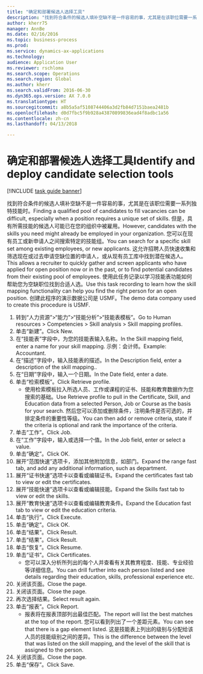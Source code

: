 ```yaml
--- 
title: "确定和部署候选人选择工具"
description: "找到符合条件的候选人填补空缺不是一件容易的事，尤其是在该职位需要一系列独特技能时。"
author: kherr75
manager: AnnBe
ms.date: 02/16/2016
ms.topic: business-process
ms.prod: 
ms.service: dynamics-ax-applications
ms.technology: 
audience: Application User
ms.reviewer: rschloma
ms.search.scope: Operations
ms.search.region: Global
ms.author: kherr
ms.search.validFrom: 2016-06-30
ms.dyn365.ops.version: AX 7.0.0
ms.translationtype: HT
ms.sourcegitcommit: a8b5a5af5108744406a3d2fb84d7151baea2481b
ms.openlocfilehash: d0d7fbc5f9b928a43870899836ead4f8adbc1a56
ms.contentlocale: zh-cn
ms.lasthandoff: 04/13/2018

---
```

# <a name="identify-and-deploy-candidate-selection-tools"></a><span data-ttu-id="c8284-103">确定和部署候选人选择工具</span><span class="sxs-lookup"><span data-stu-id="c8284-103">Identify and deploy candidate selection tools</span></span>

[!INCLUDE [task guide banner](../../includes/task-guide-banner.md)]

<span data-ttu-id="c8284-104">找到符合条件的候选人填补空缺不是一件容易的事，尤其是在该职位需要一系列独特技能时。</span><span class="sxs-lookup"><span data-stu-id="c8284-104">Finding a qualified pool of candidates to fill vacancies can be difficult, especially when a position requires a unique set of skills.</span></span>  <span data-ttu-id="c8284-105">但是，具有所需技能的候选人可能已在您的组织中被雇用。</span><span class="sxs-lookup"><span data-stu-id="c8284-105">However, candidates with the skills you need might already be employed in your organization.</span></span> <span data-ttu-id="c8284-106">您可以在现有员工或新申请人之间搜索特定的技能组。</span><span class="sxs-lookup"><span data-stu-id="c8284-106">You can search for a specific skill set among existing employees, or new applicants.</span></span> <span data-ttu-id="c8284-107">这允许招聘人员快速收集和筛选现在或过去申请空缺位置的申请人，或从现有员工库中找到潜在候选人。</span><span class="sxs-lookup"><span data-stu-id="c8284-107">This allows a recruiter to quickly gather and screen applicants who have applied for open position now or in the past, or to find potential candidates from their existing pool of employees.</span></span> <span data-ttu-id="c8284-108">使用此任务记录以学习技能表功能如何帮助您为空缺职位找到合适人选。</span><span class="sxs-lookup"><span data-stu-id="c8284-108">Use this task recording to learn how the skill mapping functionality can help you find the right person for an open position.</span></span> <span data-ttu-id="c8284-109">创建此程序的演示数据公司是 USMF。</span><span class="sxs-lookup"><span data-stu-id="c8284-109">The demo data company used to create this procedure is USMF.</span></span>

1. <span data-ttu-id="c8284-110">转到“人力资源”>“能力”>“技能分析”>“技能表模板”。</span><span class="sxs-lookup"><span data-stu-id="c8284-110">Go to Human resources > Competencies > Skill analysis > Skill mapping profiles.</span></span>
2. <span data-ttu-id="c8284-111">单击“新建”。</span><span class="sxs-lookup"><span data-stu-id="c8284-111">Click New.</span></span>
3. <span data-ttu-id="c8284-112">在“技能表”字段中，为您的技能表输入名称。</span><span class="sxs-lookup"><span data-stu-id="c8284-112">In the Skill mapping field, enter a name for your skill mapping.</span></span>  <span data-ttu-id="c8284-113">示例：会计师。</span><span class="sxs-lookup"><span data-stu-id="c8284-113">Example: Accountant.</span></span>
4. <span data-ttu-id="c8284-114">在“描述”字段中，输入技能表的描述。</span><span class="sxs-lookup"><span data-stu-id="c8284-114">In the Description field, enter a description of the skill mapping..</span></span>
5. <span data-ttu-id="c8284-115">在“日期”字段中，输入一个日期。</span><span class="sxs-lookup"><span data-stu-id="c8284-115">In the Date field, enter a date.</span></span>
6. <span data-ttu-id="c8284-116">单击“检索模板”。</span><span class="sxs-lookup"><span data-stu-id="c8284-116">Click Retrieve profile.</span></span>
    * <span data-ttu-id="c8284-117">使用检索模板拉入所选人员、工作或课程的证书、技能和教育数据作为您搜索的基础。</span><span class="sxs-lookup"><span data-stu-id="c8284-117">Use Retrieve profile to pull in the Certificate, Skill, and Education data from a selected Person, Job or Course as the basis for your search.</span></span>   <span data-ttu-id="c8284-118">然后您可以添加或删除条件，注明条件是否可选的，并排定条件的重要性等级。</span><span class="sxs-lookup"><span data-stu-id="c8284-118">You can then add or remove criteria, state if the criteria is optional and rank the importance of the criteria.</span></span>  
7. <span data-ttu-id="c8284-119">单击“工作”。</span><span class="sxs-lookup"><span data-stu-id="c8284-119">Click Job.</span></span>
8. <span data-ttu-id="c8284-120">在“工作”字段中，输入或选择一个值。</span><span class="sxs-lookup"><span data-stu-id="c8284-120">In the Job field, enter or select a value.</span></span>
9. <span data-ttu-id="c8284-121">单击“确定”。</span><span class="sxs-lookup"><span data-stu-id="c8284-121">Click OK.</span></span>
10. <span data-ttu-id="c8284-122">展开“范围快速”选项卡，添加其他附加信息，如部门。</span><span class="sxs-lookup"><span data-stu-id="c8284-122">Expand the range fast tab, and add any additional information, such as department.</span></span>
11. <span data-ttu-id="c8284-123">展开“证书快速”选项卡以查看或编辑证书。</span><span class="sxs-lookup"><span data-stu-id="c8284-123">Expand the certificates fast tab to view or edit the certificates.</span></span>
12. <span data-ttu-id="c8284-124">展开“技能快速”选项卡以查看或编辑技能。</span><span class="sxs-lookup"><span data-stu-id="c8284-124">Expand the Skills fast tab to view or edit the skills.</span></span>
13. <span data-ttu-id="c8284-125">展开“教育快速”选项卡以查看或编辑教育条件。</span><span class="sxs-lookup"><span data-stu-id="c8284-125">Expand the Education fast tab to view or edit the education criteria.</span></span>
14. <span data-ttu-id="c8284-126">单击“执行”。</span><span class="sxs-lookup"><span data-stu-id="c8284-126">Click Execute.</span></span>
15. <span data-ttu-id="c8284-127">单击“确定”。</span><span class="sxs-lookup"><span data-stu-id="c8284-127">Click OK.</span></span>
16. <span data-ttu-id="c8284-128">单击“结果”。</span><span class="sxs-lookup"><span data-stu-id="c8284-128">Click Result.</span></span>
17. <span data-ttu-id="c8284-129">单击“结果”。</span><span class="sxs-lookup"><span data-stu-id="c8284-129">Click Result.</span></span>
18. <span data-ttu-id="c8284-130">单击“恢复”。</span><span class="sxs-lookup"><span data-stu-id="c8284-130">Click Resume.</span></span>
19. <span data-ttu-id="c8284-131">单击“证书”。</span><span class="sxs-lookup"><span data-stu-id="c8284-131">Click Certificates.</span></span>
    * <span data-ttu-id="c8284-132">您可以深入分析所列出的每个人并查看有关其教育程度、技能、专业经验等详细信息。</span><span class="sxs-lookup"><span data-stu-id="c8284-132">You can drill further into each person listed and see details regarding their education, skills, professional experience etc.</span></span>  
20. <span data-ttu-id="c8284-133">关闭该页面。</span><span class="sxs-lookup"><span data-stu-id="c8284-133">Close the page.</span></span>
21. <span data-ttu-id="c8284-134">关闭该页面。</span><span class="sxs-lookup"><span data-stu-id="c8284-134">Close the page.</span></span>
22. <span data-ttu-id="c8284-135">再次选择结果。</span><span class="sxs-lookup"><span data-stu-id="c8284-135">Select result again.</span></span>
23. <span data-ttu-id="c8284-136">单击“报表”。</span><span class="sxs-lookup"><span data-stu-id="c8284-136">Click Report.</span></span>
    * <span data-ttu-id="c8284-137">报表将在报表顶部列出最佳匹配。</span><span class="sxs-lookup"><span data-stu-id="c8284-137">The report will list the best matches at the top of the report.</span></span>  <span data-ttu-id="c8284-138">您可以看到列出了一个差距元素。</span><span class="sxs-lookup"><span data-stu-id="c8284-138">You can see that there is a gap element listed.</span></span>  <span data-ttu-id="c8284-139">这是技能表上列出的级别与分配给该人员的技能级别之间的差异。</span><span class="sxs-lookup"><span data-stu-id="c8284-139">This is the difference between the level that was listed on the skill mapping, and the level of the skill that is assigned to the person.</span></span>  
24. <span data-ttu-id="c8284-140">关闭该页面。</span><span class="sxs-lookup"><span data-stu-id="c8284-140">Close the page.</span></span>
25. <span data-ttu-id="c8284-141">单击“保存”。</span><span class="sxs-lookup"><span data-stu-id="c8284-141">Click Save.</span></span>


